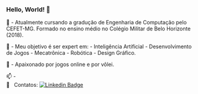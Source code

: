 ### Hello, World! 👋

🔭 - Atualmente cursando a gradução de Engenharia de Computação pelo CEFET-MG. Formado no ensino médio no Colégio Militar de Belo Horizonte (2018). 

🌱 - Meu objetivo é ser expert em: - Inteligência Artificial - Desenvolvimento de Jogos - Mecatrônica - Robótica - Design Gráfico.

💬 - Apaixonado por jogos online e por vôlei.

📫 - <br/> :email: &nbsp; Contatos: [![Linkedin Badge](https://img.shields.io/badge/-alexandreroque13-blue?style=flat-square&logo=Linkedin&logoColor=white&link=https://www.linkedin.com/in/alexandreroque13/)](https://www.linkedin.com/in/alexandreroque13/) 

